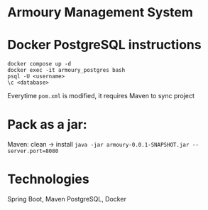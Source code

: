 # Armoury Management System

# Docker PostgreSQL instructions
```
docker compose up -d
docker exec -it armoury_postgres bash
psql -U <username>
\c <database>
```

Everytime `pom.xml` is modified, it requires Maven to sync project
# Pack as a jar:
Maven: clean -> install
`java -jar armoury-0.0.1-SNAPSHOT.jar --server.port=8080`

# Technologies
Spring Boot, Maven PostgreSQL, Docker


